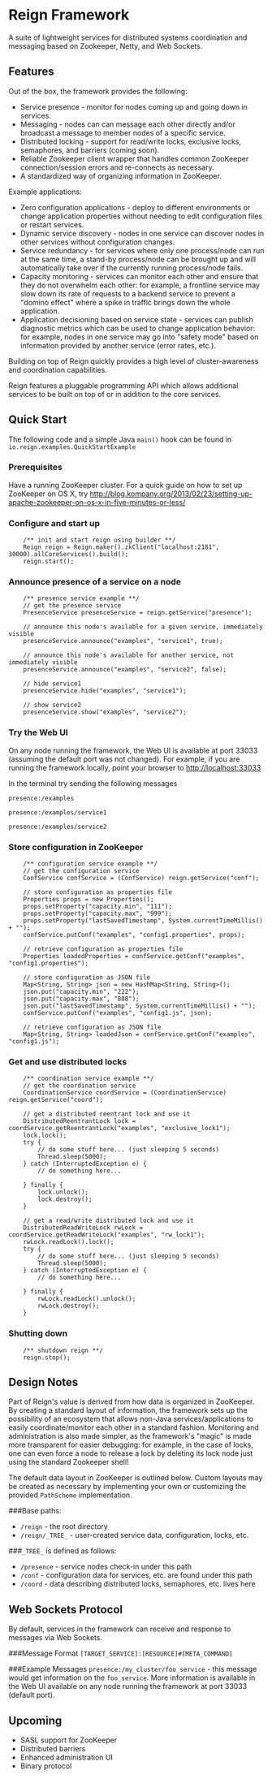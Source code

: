 Reign Framework
===============
A suite of lightweight services for distributed systems coordination and messaging based on Zookeeper, Netty, and Web Sockets.


Features
--------

Out of the box, the framework provides the following:
* Service presence - monitor for nodes coming up and going down in services.
* Messaging - nodes can can message each other directly and/or broadcast a message to member nodes of a specific service.
* Distributed locking - support for read/write locks, exclusive locks, semaphores, and barriers (coming soon).
* Reliable Zookeeper client wrapper that handles common ZooKeeper connection/session errors and re-connects as necessary.
* A standardized way of organizing information in ZooKeeper.

Example applications:
* Zero configuration applications - deploy to different environments or change application properties without needing to edit configuration files or restart services. 
* Dynamic service discovery - nodes in one service can discover nodes in other services without configuration changes. 
* Service redundancy - for services where only one process/node can run at the same time, a stand-by process/node can be brought up and will automatically take over if the currently running process/node fails.
* Capacity monitoring - services can monitor each other and ensure that they do not overwhelm each other:  for example, a frontline service may slow down its rate of requests to a backend service to prevent a "domino effect" where a spike in traffic brings down the whole application. 
* Application decisioning based on service state - services can publish diagnostic metrics which can be used to change application behavior:  for example, nodes in one service may go into "safety mode" based on information provided by another service (error rates, etc.). 

Building on top of Reign quickly provides a high level of cluster-awareness and coordination capabilities.

Reign features a pluggable programming API which allows additional services to be built on top of or in addition to the core services.




Quick Start
-----------
The following code and a simple Java `main()` hook can be found in  
`io.reign.examples.QuickStartExample`

### Prerequisites

Have a running ZooKeeper cluster.  For a quick guide on how to set up ZooKeeper on OS X, try 
http://blog.kompany.org/2013/02/23/setting-up-apache-zookeeper-on-os-x-in-five-minutes-or-less/



### Configure and start up
        /** init and start reign using builder **/
        Reign reign = Reign.maker().zkClient("localhost:2181", 30000).allCoreServices().build();
        reign.start();



### Announce presence of a service on a node

        /** presence service example **/
        // get the presence service
        PresenceService presenceService = reign.getService("presence");

        // announce this node's available for a given service, immediately visible
        presenceService.announce("examples", "service1", true);

        // announce this node's available for another service, not immediately visible
        presenceService.announce("examples", "service2", false);

        // hide service1
        presenceService.hide("examples", "service1");

        // show service2
        presenceService.show("examples", "service2");

### Try the Web UI
On any node running the framework, the Web UI is available at port 33033 (assuming the default port was not changed).  For example, if you are running the framework locally, point your browser to 
[http://localhost:33033](http://localhost:33033)

In the terminal try sending the following messages

`presence:/examples`

`presence:/examples/service1`

`presence:/examples/service2`

### Store configuration in ZooKeeper

        /** configuration service example **/
        // get the configuration service
        ConfService confService = (ConfService) reign.getService("conf");

        // store configuration as properties file
        Properties props = new Properties();
        props.setProperty("capacity.min", "111");
        props.setProperty("capacity.max", "999");
        props.setProperty("lastSavedTimestamp", System.currentTimeMillis() + "");
        confService.putConf("examples", "config1.properties", props);

        // retrieve configuration as properties file
        Properties loadedProperties = confService.getConf("examples", "config1.properties");

        // store configuration as JSON file
        Map<String, String> json = new HashMap<String, String>();
        json.put("capacity.min", "222");
        json.put("capacity.max", "888");
        json.put("lastSavedTimestamp", System.currentTimeMillis() + "");
        confService.putConf("examples", "config1.js", json);

        // retrieve configuration as JSON file
        Map<String, String> loadedJson = confService.getConf("examples", "config1.js");

### Get and use distributed locks

        /** coordination service example **/
        // get the coordination service
        CoordinationService coordService = (CoordinationService) reign.getService("coord");

        // get a distributed reentrant lock and use it
        DistributedReentrantLock lock = coordService.getReentrantLock("examples", "exclusive_lock1");
        lock.lock();
        try {
            // do some stuff here... (just sleeping 5 seconds)
            Thread.sleep(5000);
        } catch (InterruptedException e) {
            // do something here...

        } finally {
            lock.unlock();
            lock.destroy();
        }

        // get a read/write distributed lock and use it
        DistributedReadWriteLock rwLock = coordService.getReadWriteLock("examples", "rw_lock1");
        rwLock.readLock().lock();
        try {
            // do some stuff here... (just sleeping 5 seconds)
            Thread.sleep(5000);
        } catch (InterruptedException e) {
            // do something here...

        } finally {
            rwLock.readLock().unlock();
            rwLock.destroy();
        }


### Shutting down 

        /** shutdown reign **/
        reign.stop();



Design Notes
------------

Part of Reign's value is derived from how data is organized in ZooKeeper.  By creating a standard layout of information, the framework sets up the possibility of an ecosystem that allows non-Java services/applications to easily coordinate/monitor each other in a standard fashion.  Monitoring and administration is also made simpler, as the framework's "magic" is made more transparent for easier debugging:  for example, in the case of locks, one can even force a node to release a lock by deleting its lock node just using the standard Zookeeper shell!

The default data layout in ZooKeeper is outlined below.  Custom layouts may be created as necessary by implementing your own or customizing the provided `PathScheme` implementation.

###Base paths:

* `/reign` - the root directory
* `/reign/_TREE_` - user-created service data, configuration, locks, etc.


###`_TREE_` is defined as follows:

* `/presence` - service nodes check-in under this path
* `/conf` - configuration data for services, etc. are found under this path
* `/coord` - data describing distributed locks, semaphores, etc. lives here


Web Sockets Protocol
--------------------

By default, services in the framework can receive and response to messages via Web Sockets.

###Message Format
`[TARGET_SERVICE]:[RESOURCE]#[META_COMMAND]`

###Example Messages
`presence:/my_cluster/foo_service` - this message would get information on the `foo_service`.  More information is available in the Web UI available on any node running the framework at port 33033 (default port).


Upcoming
--------

* SASL support for ZooKeeper
* Distributed barriers
* Enhanced administration UI
* Binary protocol



